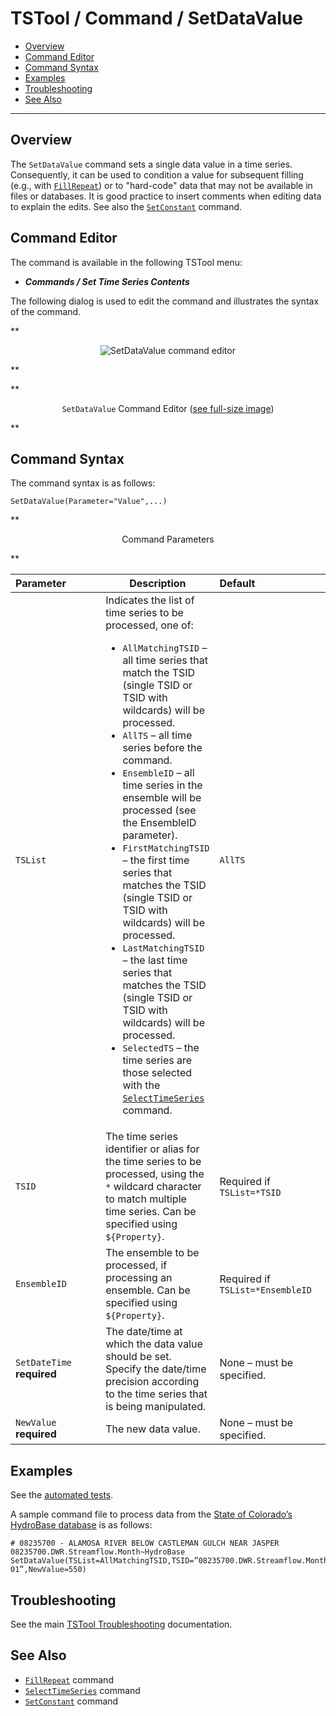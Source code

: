 # TSTool / Command / SetDataValue #

*   [Overview](#overview)
*   [Command Editor](#command-editor)
*   [Command Syntax](#command-syntax)
*   [Examples](#examples)
*   [Troubleshooting](#troubleshooting)
*   [See Also](#see-also)

-------------------------

## Overview ##

The `SetDataValue` command sets a single data value in a time series.
Consequently, it can be used to condition a value for subsequent filling (e.g., with
[`FillRepeat`](../FillRepeat/FillRepeat.md)) or to "hard-code" data that may not be available in files or databases.
It is good practice to insert comments when editing data to explain the edits.
See also the [`SetConstant`](../SetConstant/SetConstant.md) command.

## Command Editor ##

The command is available in the following TSTool menu:

*   ***Commands / Set Time Series Contents***

The following dialog is used to edit the command and illustrates the syntax of the command.

**<p style="text-align: center;">
![SetDataValue command editor](SetDataValue.png)
</p>**

**<p style="text-align: center;">
`SetDataValue` Command Editor (<a href="../SetDataValue.png">see full-size image</a>)
</p>**

## Command Syntax ##

The command syntax is as follows:

```text
SetDataValue(Parameter="Value",...)
```
**<p style="text-align: center;">
Command Parameters
</p>**

|**Parameter**&nbsp;&nbsp;&nbsp;&nbsp;&nbsp;&nbsp;&nbsp;&nbsp;&nbsp;&nbsp;&nbsp;|**Description**|**Default**&nbsp;&nbsp;&nbsp;&nbsp;&nbsp;&nbsp;&nbsp;&nbsp;&nbsp;&nbsp;&nbsp;&nbsp;&nbsp;&nbsp;&nbsp;&nbsp;&nbsp;&nbsp;&nbsp;&nbsp;&nbsp;&nbsp;&nbsp;&nbsp;&nbsp;&nbsp;&nbsp;|
|--------------|-----------------|-----------------|
|`TSList`|Indicates the list of time series to be processed, one of:<br><ul><li>`AllMatchingTSID` – all time series that match the TSID (single TSID or TSID with wildcards) will be processed.</li><li>`AllTS` – all time series before the command.</li><li>`EnsembleID` – all time series in the ensemble will be processed (see the EnsembleID parameter).</li><li>`FirstMatchingTSID` – the first time series that matches the TSID (single TSID or TSID with wildcards) will be processed.</li><li>`LastMatchingTSID` – the last time series that matches the TSID (single TSID or TSID with wildcards) will be processed.</li><li>`SelectedTS` – the time series are those selected with the [`SelectTimeSeries`](../SelectTimeSeries/SelectTimeSeries.md) command.</li></ul> | `AllTS` |
|`TSID`|The time series identifier or alias for the time series to be processed, using the `*` wildcard character to match multiple time series.  Can be specified using `${Property}`.|Required if `TSList=*TSID`|
|`EnsembleID`|The ensemble to be processed, if processing an ensemble. Can be specified using `${Property}`.|Required if `TSList=*EnsembleID`|
|`SetDateTime`<br>**required**|The date/time at which the data value should be set.  Specify the date/time precision according to the time series that is being manipulated.|None – must be specified.|
|`NewValue`<br>**required**|The new data value.|None – must be specified.|

## Examples ##

See the [automated tests](https://github.com/OpenCDSS/cdss-app-tstool-test/tree/master/test/commands/SetDataValue).

A sample command file to process data from the [State of Colorado’s HydroBase database](../../datastore-ref/CO-HydroBase/CO-HydroBase.md)
is as follows:

```text
# 08235700 - ALAMOSA RIVER BELOW CASTLEMAN GULCH NEAR JASPER
08235700.DWR.Streamflow.Month~HydroBase
SetDataValue(TSList=AllMatchingTSID,TSID=”08235700.DWR.Streamflow.Month”,SetDateTime=”1950-01”,NewValue=550)
```

## Troubleshooting ##

See the main [TSTool Troubleshooting](../../troubleshooting/troubleshooting.md) documentation.

## See Also ##

*   [`FillRepeat`](../FillRepeat/FillRepeat.md) command
*   [`SelectTimeSeries`](../SelectTimeSeries/SelectTimeSeries.md) command
*   [`SetConstant`](../SetConstant/SetConstant.md) command
